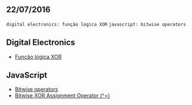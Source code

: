 22/07/2016
----------

`digital electronics: função lógica XOR` `javascript: bitwise operators`

## Digital Electronics

- [Função lógica XOR](http://www.eletronicadigital.com/site/curso-eletronica-digital/8-licao2.html?start=8)

## JavaScript

- [Bitwise operators](https://developer.mozilla.org/pt-BR/docs/Web/JavaScript/Reference/Operators/Bitwise_Operators)
- [Bitwise XOR Assignment Operator (^=)](https://msdn.microsoft.com/en-us/library/06f6ta51(v=vs.94).aspx)
